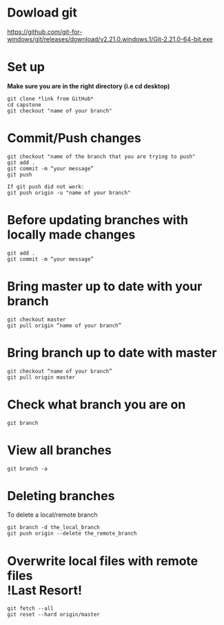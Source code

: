 # Dowload git
https://github.com/git-for-windows/git/releases/download/v2.21.0.windows.1/Git-2.21.0-64-bit.exe
   
# Set up
**Make sure you are in the right directory (i.e cd desktop)**

    git clone *link from GitHub*
    cd capstone
    git checkout "name of your branch"

# Commit/Push changes
    git checkout "name of the branch that you are trying to push"
    git add .
    git commit -m “your message”
    git push

    If git push did not work:
    git push origin -u "name of your branch"

# Before updating branches with locally made changes
    git add .
    git commit -m “your message”

# Bring master up to date with your branch
    git checkout master 
    git pull origin “name of your branch”

# Bring branch up to date with master
    git checkout “name of your branch”
    git pull origin master

# Check what branch you are on
    git branch 
    
# View all branches
    git branch -a

# Deleting branches
To delete a local/remote branch
    
    git branch -d the_local_branch
    git push origin --delete the_remote_branch

# Overwrite	local files with remote files <br> **!Last Resort!**
    git fetch --all
    git reset --hard origin/master

